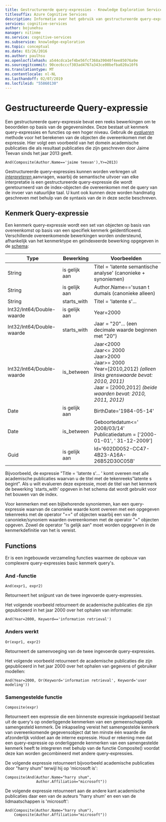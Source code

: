 ```yaml
---
title: Gestructureerde query-expressies - Knowledge Exploration Service API
titlesuffix: Azure Cognitive Services
description: Informatie over het gebruik van gestructureerde query-expressies in de Knowledge Exploration Service KES () API.
services: cognitive-services
author: bojunehsu
manager: nitinme
ms.service: cognitive-services
ms.subservice: knowledge-exploration
ms.topic: conceptual
ms.date: 03/26/2016
ms.author: paulhsu
ms.openlocfilehash: a544cdca1ef4be56fcf368a39040f4ee85076a9e
ms.sourcegitcommit: 90cec6cccf303ad4767a343ce00befba020a10f6
ms.translationtype: MT
ms.contentlocale: nl-NL
ms.lasthandoff: 02/07/2019
ms.locfileid: "55860130"
---
```

# <a name="structured-query-expression"></a>Gestructureerde Query-expressie

Een gestructureerde query-expressie bevat een reeks bewerkingen om te beoordelen op basis van de gegevensindex.  Deze bestaat uit kenmerk query-expressies en functies op een hoger niveau.  Gebruik de [ *evalueren* ](evaluateMethod.md) methode voor het berekenen van de objecten die overeenkomen met de expressie.  Hier volgt een voorbeeld van het domein academische publicaties die als resultaat publicaties die zijn geschreven door Jaime Teevan sinds het jaar 2013 geeft.

`And(Composite(Author.Name=='jaime teevan'),Y>=2013)`

Gestructureerde query-expressies kunnen worden verkregen uit [ *interpreteren* ](interpretMethod.md) aanvragen, waarbij de semantische uitvoer van elke interpretatie is een gestructureerde query-expressie die wordt geretourneerd van de index-objecten die overeenkomen met de query van de invoer van natuurlijke taal.  U kunt ook kunnen deze worden handmatig geschreven met behulp van de syntaxis van de in deze sectie beschreven.

## <a name="attribute-query-expression"></a>Kenmerk Query-expressie

Een kenmerk query-expressie wordt een set van objecten op basis van overeenkomst op basis van een specifiek kenmerk geïdentificeerd.  Verschillende overeenkomende bewerkingen worden ondersteund, afhankelijk van het kenmerktype en geïndexeerde bewerking opgegeven in de [schema](SchemaFormat.md):

| Type | Bewerking | Voorbeelden |
|------|-------------|------------|
| String | is gelijk aan | Titel = 'latente semantische analyse' (canonieke + synoniemen) |
| String | is gelijk aan | Author.Name=='susan t dumais (canonieke alleen)|
| String | starts_with | Titel = 'latente s'... |
| Int32/Int64/Double-waarde | is gelijk aan | Year=2000 |
| Int32/Int64/Double-waarde | starts_with | Jaar = "20"... (een decimale waarde beginnen met "20") |
| Int32/Int64/Double-waarde | is_between | Jaar&lt;2000 <br/> Jaar&lt;= 2000 <br/> Jaar&gt;2000 <br/> Jaar&gt;= 2000 <br/> Year=[2010,2012) *(alleen links grenswaarde bevat: 2010, 2011)* <br/> Jaar = [2000,2012] *(beide waarden bevat: 2010, 2011, 2012)* |
| Date | is gelijk aan | BirthDate='1984-05-14' |
| Date | is_between | Geboortedatum&lt;=' 2008/03/14' <br/> Publicatiedatum = ['2000-01-01', ' 31-12-2009'] |
| Guid | is gelijk aan | Id='602DD052-CC47-4B23-A16A-26B52D30C05B' |


Bijvoorbeeld, de expressie "Title = 'latente s'... ' komt overeen met alle academische publicaties waarvan u de titel met de tekenreeks"latente s begint".  Als u wilt evalueren deze expressie, moet de titel van het kenmerk de bewerking 'starts_with' opgeven in het schema dat wordt gebruikt voor het bouwen van de index.

Voor kenmerken met een bijbehorende synoniemen, kan een query-expressie waarvan de canonieke waarde komt overeen met een opgegeven tekenreeks met de operator "==" of objecten waarbij een van de canonieke/synoniem waarden overeenkomen met de operator "=" objecten opgeven.  Zowel de operator "is gelijk aan" moet worden opgegeven in de kenmerkdefinitie van het is vereist.


## <a name="functions"></a>Functions

Er is een ingebouwde verzameling functies waarmee de opbouw van complexere query-expressies basic kenmerk query's.

### <a name="and-function"></a>And -functie

`And(expr1, expr2)`

Retourneert het snijpunt van de twee ingevoerde query-expressies.

Het volgende voorbeeld retourneert de academische publicaties die zijn gepubliceerd in het jaar 2000 over het ophalen van informatie:

`And(Year=2000, Keyword=='information retrieval')`

### <a name="or-function"></a>Anders werkt

`Or(expr1, expr2)`

Retourneert de samenvoeging van de twee ingevoerde query-expressies.

Het volgende voorbeeld retourneert de academische publicaties die zijn gepubliceerd in het jaar 2000 over het ophalen van gegevens of gebruiker modellen:

`And(Year=2000, Or(Keyword='information retrieval', Keyword='user modeling'))`

### <a name="composite-function"></a>Samengestelde functie

`Composite(expr)`

Retourneert een expressie die een binnenste expressie ingekapseld bestaat uit de query's op onderliggende kenmerken van een gemeenschappelijk samengesteld kenmerk.  De inkapseling vereist het samengestelde kenmerk van overeenkomende gegevensobject dat ten minste één waarde die afzonderlijk voldoet aan de interne expressie.  Houd er rekening mee dat een query-expressie op onderliggende kenmerken van een samengestelde kenmerk heeft te integreren met behulp van de functie Composite() voordat deze kan worden gecombineerd met andere query-expressies.

De volgende expressie retourneert bijvoorbeeld academische publicaties door "harry shum" terwijl hij op 'microsoft is':

```
Composite(And(Author.Name="harry shum", 
              Author.Affiliation="microsoft"))
```

De volgende expressie retourneert aan de andere kant academische publicaties daar een van de auteurs "harry shum' en een van de lidmaatschappen is 'microsoft':

```
And(Composite(Author.Name="harry shum"), 
    Composite(Author.Affiliation="microsoft"))
```
